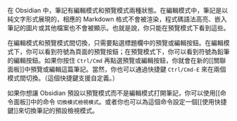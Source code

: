 在 Obsidian 中，筆記有編輯模式和預覽模式兩種狀態。在編輯模式中，筆記是以純文字形式展現的，相應的 Markdown 格式不會被渲染，程式碼語法高亮、嵌入筆記的圖片或其他檔案也不會被顯示。也就是說，你只能在預覽模式下看到這些。

在編輯模式和預覽模式間切換，只需要點選標題欄中的預覽或編輯按鈕。在編輯模式下，你可以看到符號為頁面的預覽按鈕；在預覽模式下，你可以看到符號為鉛筆的編輯按鈕。如果你按住 `Ctrl/Cmd` 再點選預覽或編輯按鈕，你就會在新的[[關聯面板]]中預覽或編輯這篇筆記。當然，你也可以通過快捷鍵 `Ctrl/Cmd-E` 來在兩個模式間切換。（這個快捷鍵支援自定義。）

如果你想讓 Obsidian 預設以預覽模式而不是編輯模式打開筆記，你可以使用[[命令面板]]中的命令 `切換模式檢視模式`。或者你也可以為這個命令設定一個[[使用快捷鍵]]來切換筆記的預設檢視模式。